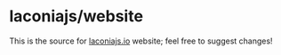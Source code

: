 # laconiajs/website

This is the source for [laconiajs.io](https://laconiajs.io) website; feel free
to suggest changes!
